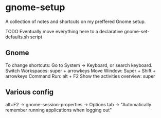 # gnome-setup

A collection of notes and shortcuts on my preffered Gnome setup.


TODO Eventually move everything here to a declarative gnome-set-defaults.sh script




## Gnome

To change shortcuts: Go to System -> Keyboard, or search keyboard.
Switch Workspaces:  super + arrowkeys
Move Window: Super + Shift + arrowkeys
Command Run: alt + F2
Show the activities overview: super


## Various config

alt+F2 -> gnome-session-properties -> Options tab -> "Automatically remember running applications when logging out"



